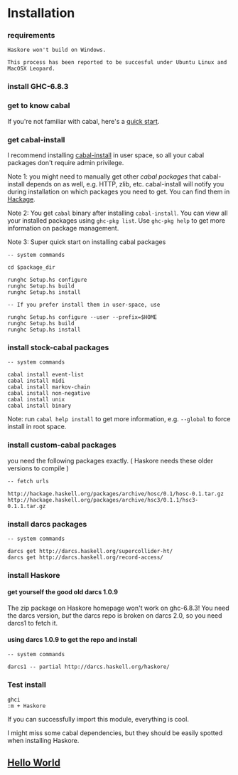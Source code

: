Installation
=============

### requirements

	Haskore won't build on Windows.
	
	This process has been reported to be succesful under Ubuntu Linux and MacOSX Leopard. 

### install GHC-6.8.3

### get to know cabal

If you're not familiar with cabal, here's a [quick start](http://www.haskell.org/haskellwiki/Cabal/How_to_install_a_Cabal_package).

### get cabal-install

I recommend installing [cabal-install](http://hackage.haskell.org/trac/hackage/wiki/CabalInstall) in user space, so all your cabal packages don't require admin privilege.

Note 1: you might need to manually get other _cabal packages_ that cabal-install depends on as well, e.g. HTTP, zlib, etc. cabal-install will notify you during installation on which packages you need to get. You can find them in [Hackage](http://hackage.haskell.org/packages/archive/pkg-list.html).

Note 2: You get `cabal` binary after installing `cabal-install`. You can view all your installed packages using `ghc-pkg list`. Use `ghc-pkg help` to get more information on package management.

Note 3: Super quick start on installing cabal packages

	-- system commands
	
	cd $package_dir
	
	runghc Setup.hs configure
	runghc Setup.hs build
	runghc Setup.hs install
	
	-- If you prefer install them in user-space, use

	runghc Setup.hs configure --user --prefix=$HOME
	runghc Setup.hs build
	runghc Setup.hs install

### install stock-cabal packages

	-- system commands
	
	cabal install event-list
	cabal install midi
	cabal install markov-chain
	cabal install non-negative
	cabal install unix
	cabal install binary

Note: run `cabal help install` to get more information, e.g. `--global` to force install in root space.

### install custom-cabal packages

you need the following packages exactly. ( Haskore needs these older versions to compile )

	-- fetch urls
	
	http://hackage.haskell.org/packages/archive/hosc/0.1/hosc-0.1.tar.gz
	http://hackage.haskell.org/packages/archive/hsc3/0.1.1/hsc3-0.1.1.tar.gz
	
### install darcs packages

	-- system commands
	
	darcs get http://darcs.haskell.org/supercollider-ht/
	darcs get http://darcs.haskell.org/record-access/

### install Haskore

#### get yourself the good old darcs 1.0.9

The zip package on Haskore homepage won't work on ghc-6.8.3! You need the darcs version, _but_ the darcs repo is broken on darcs 2.0, so you need darcs1 to fetch it.

#### using darcs 1.0.9 to get the repo and install

	-- system commands
	
	darcs1 -- partial http://darcs.haskell.org/haskore/ 

### Test install

	ghci
	:m + Haskore
	
If you can successfully import this module, everything is cool.

I might miss some cabal dependencies, but they should be easily spotted when installing Haskore.

## [Hello World](hello.markdown)